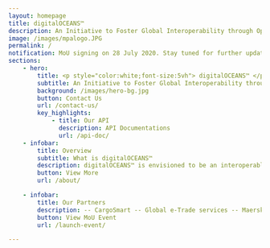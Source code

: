```yaml
---
layout: homepage
title: digitalOCEANS™
description: An Initiative to Foster Global Interoperability through Open/Common Data Standards And API Exchanges
image: /images/mpalogo.JPG
permalink: /
notification: MoU signing on 28 July 2020. Stay tuned for further updates on this page.
sections:
    - hero:
        title: <p style="color:white;font-size:5vh"> digitalOCEANS™ </p>
        subtitle: An Initiative to Foster Global Interoperability through Open/Common Data Standards And API Exchanges
        background: /images/hero-bg.jpg
        button: Contact Us
        url: /contact-us/
        key_highlights:
            - title: Our API
              description: API Documentations
              url: /api-doc/
    - infobar:
        title: Overview
        subtitle: What is digitalOCEANS™
        description: digitalOCEANS™ is envisioned to be an interoperable platform and information hub that facilitates cross-border data exchange and automated services across supply chain players, clearance authorities and other national single windows.
        button: View More
        url: /about/

    - infobar:
        title: Our Partners
        description: -- CargoSmart -- Global e-Trade services -- Maersk GTD -- Port of Rotterdam Authority -- PSA International --
        button: View MoU Event
        url: /launch-event/

---
```

